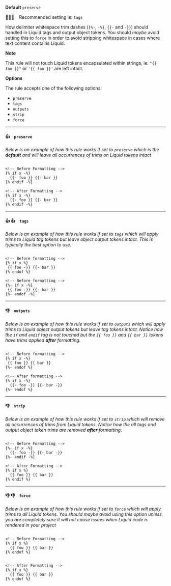 **Default** `preserve`

💁🏽‍♀️ &nbsp;&nbsp; Recommended setting is: `tags`

How delimiter whitespace trim dashes (`{%-`, `-%}`, `{{-` and `-}}`) should handled in Liquid tags and output object tokens. You should _maybe_ avoid setting this to `force` in order to avoid stripping whitespace in cases where text content contains Liquid.

**Note**

This rule will not touch Liquid tokens encapsulated within strings, ie: `"{{ foo }}"` or `'{{ foo }}'` are left intact.

**Options**

The rule accepts one of the following options:

- `preserve`
- `tags`
- `outputs`
- `strip`
- `force`

---

#### 👍 &nbsp;&nbsp; `preserve`

_Below is an example of how this rule works if set to `preserve` which is the **default** and will leave all occurrences of trims on Liquid tokens intact_

```liquid

<!-- Before Formatting -->
{% if x -%}
  {{- foo }} {{- bar }}
{% endif -%}

<!-- After Formatting -->
{% if x -%}
  {{- foo }} {{- bar }}
{% endif -%}

```

---

#### 👍 👍 &nbsp;&nbsp; `tags`

_Below is an example of how this rule works if set to `tags` which will apply trims to Liquid tag tokens but leave object output tokens intact. This is typically the best option to use._

```liquid

<!-- Before formatting -->
{% if x %}
 {{ foo -}} {{- bar }}
{% endof %}

<!-- Before formatting -->
{%- if x -%}
 {{ foo -}} {{- bar }}
{%- endof -%}

```

---

#### 👎 &nbsp;&nbsp; `outputs`

_Below is an example of how this rule works if set to `outputs` which will apply trims to Liquid object output tokens but leave tag tokens intact. Notice how the `if` and `endif` tag is not touched but the `{{ foo }}` and `{{ bar }}` tokens have trims applied **after** formatting._

```liquid

<!-- Before formatting -->
{% if x -%}
 {{ foo }} {{ bar }}
{%- endof %}

<!-- After formatting -->
{% if x -%}
  {{- foo -}} {{- bar -}}
{%- endof %}

```

---

#### 👎 &nbsp;&nbsp; `strip`

_Below is an example of how this rule works if set to `strip` which will remove all occurrences of trims from Liquid tokens. Notice how the all tags and output object token trims are removed  **after** formatting._

```liquid

<!-- Before Formatting -->
{%- if x -%}
  {{- foo -}} {{- bar -}}
{%- endif -%}

<!-- After Formatting -->
{% if x %}
  {{ foo }} {{ bar }}
{% endif %}

```
---

#### 👎 👎 &nbsp;&nbsp; `force`

_Below is an example of how this rule works if set to `force` which will apply trims to all Liquid tokens. You should maybe avoid using this option unless you are completely sure it will not cause issues when Liquid code is rendered in your project_

```liquid

<!-- Before Formatting -->
{% if x %}
  {{ foo }} {{ bar }}
{% endof %}


<!-- After Formatting -->
{% if x %}
  {{ foo }} {{ bar }}
{% endof %}

```

